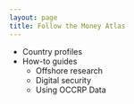 ```yaml
---
layout: page
title: Follow the Money Atlas
---
```


* Country profiles
* How-to guides
    * Offshore research
    * Digital security
    * Using OCCRP Data

